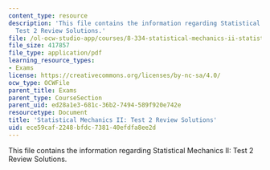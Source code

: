 ```yaml
---
content_type: resource
description: 'This file contains the information regarding Statistical Mechanics II:
  Test 2 Review Solutions.'
file: /ol-ocw-studio-app/courses/8-334-statistical-mechanics-ii-statistical-physics-of-fields-spring-2014/ece59caf2248bfdc738140efdfa8ee2d_MIT8_334S14_TestReview_Sol2.pdf
file_size: 417857
file_type: application/pdf
learning_resource_types:
- Exams
license: https://creativecommons.org/licenses/by-nc-sa/4.0/
ocw_type: OCWFile
parent_title: Exams
parent_type: CourseSection
parent_uid: ed28a1e3-681c-36b2-7494-589f920e742e
resourcetype: Document
title: 'Statistical Mechanics II: Test 2 Review Solutions'
uid: ece59caf-2248-bfdc-7381-40efdfa8ee2d
---
```

This file contains the information regarding Statistical Mechanics II: Test 2 Review Solutions.